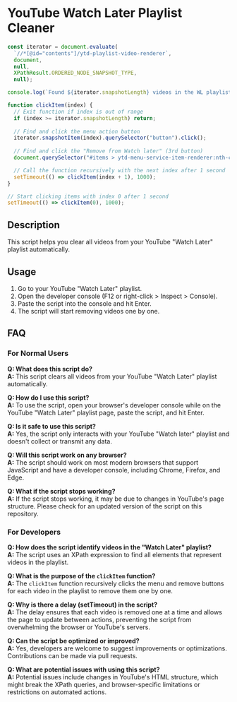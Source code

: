 # YouTube Watch Later Playlist Cleaner
```js
const iterator = document.evaluate(
  `//*[@id="contents"]/ytd-playlist-video-renderer`,
  document,
  null,
  XPathResult.ORDERED_NODE_SNAPSHOT_TYPE,
  null);

console.log(`Found ${iterator.snapshotLength} videos in the WL playlist, removing...`)

function clickItem(index) {
  // Exit function if index is out of range
  if (index >= iterator.snapshotLength) return;
  
  // Find and click the menu action button
  iterator.snapshotItem(index).querySelector("button").click();
  
  // Find and click the "Remove from Watch later" (3rd button)
  document.querySelector("#items > ytd-menu-service-item-renderer:nth-child(3)").click();

  // Call the function recursively with the next index after 1 second
  setTimeout(() => clickItem(index + 1), 1000);
}

// Start clicking items with index 0 after 1 second
setTimeout(() => clickItem(0), 1000);
```

## Description
This script helps you clear all videos from your YouTube "Watch Later" playlist automatically.

## Usage
1. Go to your YouTube "Watch Later" playlist.
2. Open the developer console (F12 or right-click > Inspect > Console).
3. Paste the script into the console and hit Enter.
4. The script will start removing videos one by one.

## FAQ

### For Normal Users

**Q: What does this script do?**  
**A:** This script clears all videos from your YouTube "Watch Later" playlist automatically.

**Q: How do I use this script?**  
**A:** To use the script, open your browser's developer console while on the YouTube "Watch Later" playlist page, paste the script, and hit Enter.

**Q: Is it safe to use this script?**  
**A:** Yes, the script only interacts with your YouTube "Watch later" playlist and doesn't collect or transmit any data.

**Q: Will this script work on any browser?**  
**A:** The script should work on most modern browsers that support JavaScript and have a developer console, including Chrome, Firefox, and Edge.

**Q: What if the script stops working?**  
**A:** If the script stops working, it may be due to changes in YouTube's page structure. Please check for an updated version of the script on this repository.

### For Developers

**Q: How does the script identify videos in the "Watch Later" playlist?**  
**A:** The script uses an XPath expression to find all elements that represent videos in the playlist.

**Q: What is the purpose of the `clickItem` function?**  
**A:** The `clickItem` function recursively clicks the menu and remove buttons for each video in the playlist to remove them one by one.

**Q: Why is there a delay (setTimeout) in the script?**  
**A:** The delay ensures that each video is removed one at a time and allows the page to update between actions, preventing the script from overwhelming the browser or YouTube's servers.

**Q: Can the script be optimized or improved?**  
**A:** Yes, developers are welcome to suggest improvements or optimizations. Contributions can be made via pull requests.

**Q: What are potential issues with using this script?**  
**A:** Potential issues include changes in YouTube's HTML structure, which might break the XPath queries, and browser-specific limitations or restrictions on automated actions.
